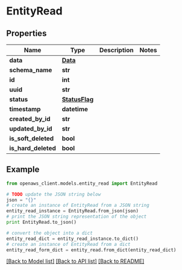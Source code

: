 # EntityRead


## Properties
Name | Type | Description | Notes
------------ | ------------- | ------------- | -------------
**data** | [**Data**](Data.md) |  | 
**schema_name** | **str** |  | 
**id** | **int** |  | 
**uuid** | **str** |  | 
**status** | [**StatusFlag**](StatusFlag.md) |  | 
**timestamp** | **datetime** |  | 
**created_by_id** | **str** |  | 
**updated_by_id** | **str** |  | 
**is_soft_deleted** | **bool** |  | 
**is_hard_deleted** | **bool** |  | 

## Example

```python
from openaws_client.models.entity_read import EntityRead

# TODO update the JSON string below
json = "{}"
# create an instance of EntityRead from a JSON string
entity_read_instance = EntityRead.from_json(json)
# print the JSON string representation of the object
print EntityRead.to_json()

# convert the object into a dict
entity_read_dict = entity_read_instance.to_dict()
# create an instance of EntityRead from a dict
entity_read_form_dict = entity_read.from_dict(entity_read_dict)
```
[[Back to Model list]](../README.md#documentation-for-models) [[Back to API list]](../README.md#documentation-for-api-endpoints) [[Back to README]](../README.md)


